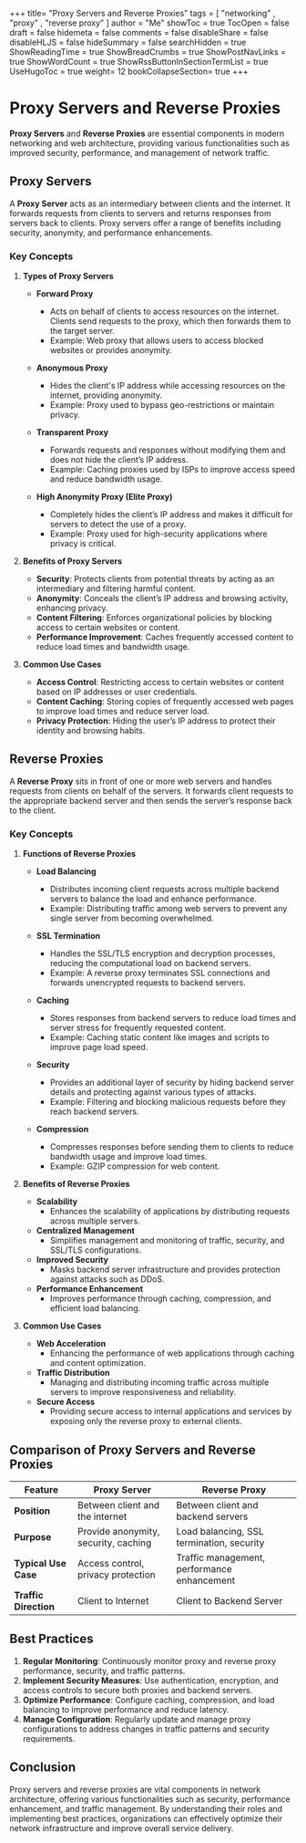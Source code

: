 +++
title= "Proxy Servers and Reverse Proxies"
tags = [ "networking" , "proxy" , "reverse proxy" ]
author = "Me"
showToc = true
TocOpen = false
draft = false
hidemeta = false
comments = false
disableShare = false
disableHLJS = false
hideSummary = false
searchHidden = true
ShowReadingTime = true
ShowBreadCrumbs = true
ShowPostNavLinks = true
ShowWordCount = true
ShowRssButtonInSectionTermList = true
UseHugoToc = true
weight= 12
bookCollapseSection= true
+++

# Proxy Servers and Reverse Proxies

**Proxy Servers** and **Reverse Proxies** are essential components in modern networking and web architecture, providing various functionalities such as improved security, performance, and management of network traffic.

## Proxy Servers

A **Proxy Server** acts as an intermediary between clients and the internet. It forwards requests from clients to servers and returns responses from servers back to clients. Proxy servers offer a range of benefits including security, anonymity, and performance enhancements.

### Key Concepts

1. **Types of Proxy Servers**
   - **Forward Proxy**
     - Acts on behalf of clients to access resources on the internet. Clients send requests to the proxy, which then forwards them to the target server.
     - Example: Web proxy that allows users to access blocked websites or provides anonymity.

   - **Anonymous Proxy**
     - Hides the client's IP address while accessing resources on the internet, providing anonymity.
     - Example: Proxy used to bypass geo-restrictions or maintain privacy.

   - **Transparent Proxy**
     - Forwards requests and responses without modifying them and does not hide the client’s IP address.
     - Example: Caching proxies used by ISPs to improve access speed and reduce bandwidth usage.

   - **High Anonymity Proxy (Elite Proxy)**
     - Completely hides the client’s IP address and makes it difficult for servers to detect the use of a proxy.
     - Example: Proxy used for high-security applications where privacy is critical.

2. **Benefits of Proxy Servers**
   - **Security**: Protects clients from potential threats by acting as an intermediary and filtering harmful content.
   - **Anonymity**: Conceals the client’s IP address and browsing activity, enhancing privacy.
   - **Content Filtering**: Enforces organizational policies by blocking access to certain websites or content.
   - **Performance Improvement**: Caches frequently accessed content to reduce load times and bandwidth usage.

3. **Common Use Cases**
   - **Access Control**: Restricting access to certain websites or content based on IP addresses or user credentials.
   - **Content Caching**: Storing copies of frequently accessed web pages to improve load times and reduce server load.
   - **Privacy Protection**: Hiding the user’s IP address to protect their identity and browsing habits.

## Reverse Proxies

A **Reverse Proxy** sits in front of one or more web servers and handles requests from clients on behalf of the servers. It forwards client requests to the appropriate backend server and then sends the server’s response back to the client.

### Key Concepts

1. **Functions of Reverse Proxies**
   - **Load Balancing**
     - Distributes incoming client requests across multiple backend servers to balance the load and enhance performance.
     - Example: Distributing traffic among web servers to prevent any single server from becoming overwhelmed.

   - **SSL Termination**
     - Handles the SSL/TLS encryption and decryption processes, reducing the computational load on backend servers.
     - Example: A reverse proxy terminates SSL connections and forwards unencrypted requests to backend servers.

   - **Caching**
     - Stores responses from backend servers to reduce load times and server stress for frequently requested content.
     - Example: Caching static content like images and scripts to improve page load speed.

   - **Security**
     - Provides an additional layer of security by hiding backend server details and protecting against various types of attacks.
     - Example: Filtering and blocking malicious requests before they reach backend servers.

   - **Compression**
     - Compresses responses before sending them to clients to reduce bandwidth usage and improve load times.
     - Example: GZIP compression for web content.

2. **Benefits of Reverse Proxies**
   - **Scalability**
     - Enhances the scalability of applications by distributing requests across multiple servers.
   - **Centralized Management**
     - Simplifies management and monitoring of traffic, security, and SSL/TLS configurations.
   - **Improved Security**
     - Masks backend server infrastructure and provides protection against attacks such as DDoS.
   - **Performance Enhancement**
     - Improves performance through caching, compression, and efficient load balancing.

3. **Common Use Cases**
   - **Web Acceleration**
     - Enhancing the performance of web applications through caching and content optimization.
   - **Traffic Distribution**
     - Managing and distributing incoming traffic across multiple servers to improve responsiveness and reliability.
   - **Secure Access**
     - Providing secure access to internal applications and services by exposing only the reverse proxy to external clients.

## Comparison of Proxy Servers and Reverse Proxies

| Feature               | Proxy Server                         | Reverse Proxy                               |
| --------------------- | ------------------------------------ | ------------------------------------------- |
| **Position**          | Between client and the internet      | Between client and backend servers          |
| **Purpose**           | Provide anonymity, security, caching | Load balancing, SSL termination, security   |
| **Typical Use Case**  | Access control, privacy protection   | Traffic management, performance enhancement |
| **Traffic Direction** | Client to Internet                   | Client to Backend Server                    |

## Best Practices

1. **Regular Monitoring**: Continuously monitor proxy and reverse proxy performance, security, and traffic patterns.
2. **Implement Security Measures**: Use authentication, encryption, and access controls to secure both proxies and backend servers. 
3. **Optimize Performance**: Configure caching, compression, and load balancing to improve performance and reduce latency.
4. **Manage Configuration**: Regularly update and manage proxy configurations to address changes in traffic patterns and security requirements.

## Conclusion

Proxy servers and reverse proxies are vital components in network architecture, offering various functionalities such as security, performance enhancement, and traffic management. By understanding their roles and implementing best practices, organizations can effectively optimize their network infrastructure and improve overall service delivery.
